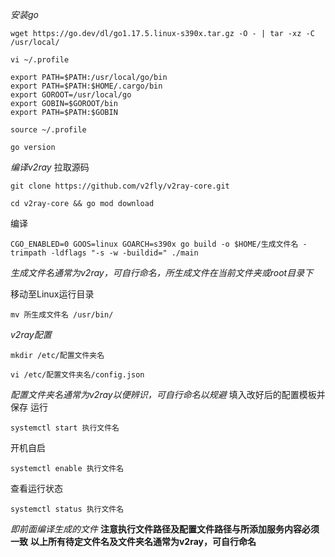 *安装go*
```
wget https://go.dev/dl/go1.17.5.linux-s390x.tar.gz -O - | tar -xz -C /usr/local/
```
```
vi ~/.profile
```
```
export PATH=$PATH:/usr/local/go/bin
export PATH=$PATH:$HOME/.cargo/bin
export GOROOT=/usr/local/go
export GOBIN=$GOROOT/bin
export PATH=$PATH:$GOBIN
```
```
source ~/.profile
```
```
go version
```
*编译v2ray*
拉取源码
```
git clone https://github.com/v2fly/v2ray-core.git
```
```
cd v2ray-core && go mod download
```
编译
```
CGO_ENABLED=0 GOOS=linux GOARCH=s390x go build -o $HOME/生成文件名 -trimpath -ldflags "-s -w -buildid=" ./main
```
_生成文件名通常为v2ray，可自行命名，所生成文件在当前文件夹或root目录下_

移动至Linux运行目录
```
mv 所生成文件名 /usr/bin/
```
*v2ray配置*
```
mkdir /etc/配置文件夹名
```
```
vi /etc/配置文件夹名/config.json
```
_配置文件夹名通常为v2ray以便辨识，可自行命名以规避_
填入改好后的配置模板并保存
运行
```
systemctl start 执行文件名
```
开机自启
```
systemctl enable 执行文件名
```
查看运行状态
```
systemctl status 执行文件名
```
_即前面编译生成的文件_
**注意执行文件路径及配置文件路径与所添加服务内容必须一致**
**以上所有待定文件名及文件夹名通常为v2ray，可自行命名**
